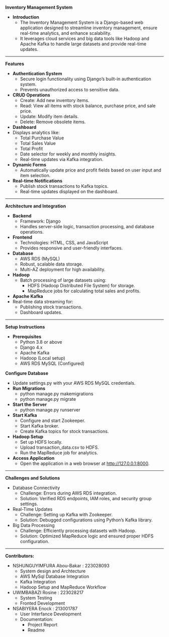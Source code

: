 **Inventory Management System**
- **Introduction**
  - The Inventory Management System is a Django-based web application designed to streamline inventory management, ensure real-time analytics, and enhance scalability. 
  - It leverages cloud services and big data tools like Hadoop and Apache Kafka to handle large datasets and provide real-time updates.
________________________________________
**Features**
- **Authentication System**
  - Secure login functionality using Django’s built-in authentication system.
  - Prevents unauthorized access to sensitive data.
- **CRUD Operations**
  - Create: Add new inventory items.
  - Read: View all items with stock balance, purchase price, and sale price.
  - Update: Modify item details.
  - Delete: Remove obsolete items.
- **Dashboard**
- Displays analytics like:
  - Total Purchase Value
  - Total Sales Value
  - Total Profit
  - Date selector for weekly and monthly insights.
  - Real-time updates via Kafka integration.
- **Dynamic Forms**
  - Automatically update price and profit fields based on user input and item selection.
- **Real-time Notifications**
  - Publish stock transactions to Kafka topics.
  - Real-time updates displayed on the dashboard.
________________________________________

**Architecture and Integration**
- **Backend**
   - Framework: Django
   - Handles server-side logic, transaction processing, and database operations.
- **Frontend**
   - Technologies: HTML, CSS, and JavaScript
   - Provides responsive and user-friendly interfaces.
- **Database**
   - AWS RDS (MySQL)
   - Robust, scalable data storage.
   - Multi-AZ deployment for high availability.
- **Hadoop**
  - Batch processing of large datasets using:
    - HDFS (Hadoop Distributed File System) for storage.
    - MapReduce jobs for calculating total sales and profits.
- **Apache Kafka**
- Real-time data streaming for:
    - Publishing stock transactions.
    - Dashboard updates.
________________________________________
**Setup Instructions**
- **Prerequisites**
  - Python 3.8 or above
  - Django 4.x
  - Apache Kafka
  - Hadoop (Local setup)
  - AWS RDS MySQL (Configured)


**Configure Database**
  - Update settings.py with your AWS RDS MySQL credentials.
- **Run Migrations**
  - python manage.py makemigrations
  - python manage.py migrate
- **Start the Server**
  - python manage.py runserver
- **Start Kafka**
  - Configure and start Zookeeper.
  - Start Kafka broker.
  - Create Kafka topics for stock transactions.
- **Hadoop Setup**
  - Set up HDFS locally.
  - Upload transaction_data.csv to HDFS.
  - Run the MapReduce job for analytics.
- **Access Application**
  - Open the application in a web browser at http://127.0.0.1:8000.
________________________________________
**Challenges and Solutions**
 - Database Connectivity
    - Challenge: Errors during AWS RDS integration.
    - Solution: Verified RDS endpoints, IAM roles, and security group settings.
 - Real-Time Updates
    - Challenge: Setting up Kafka with Zookeeper.
    - Solution: Debugged configurations using Python’s Kafka library.
 - Big Data Processing
    - Challenge: Efficiently processing datasets with Hadoop.
    - Solution: Optimized MapReduce logic and ensured proper HDFS configuration.
________________________________________
**Contributors:**
 - NSHUNGUYIMFURA Abou-Bakar : 223028093
    - System design and Archtecture
    - AWS MySql Database Integration
    - Kafka Integration
    - Hadoop Setup and MapReduce Workflow
 - UWIMBABAZI Rosine : 223028217
    - System Testing
    - Fronted Development
 - NSABIYERA Enock : 213001787
    - User Interfance Development
    - Documentation:
        - Project Report
        - Readme
